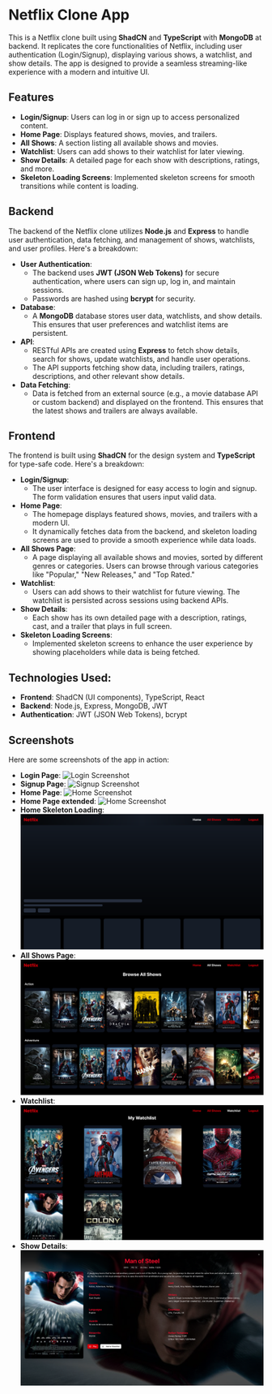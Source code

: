 # Netflix Clone App

This is a Netflix clone built using **ShadCN** and **TypeScript** with **MongoDB** at backend. It replicates the core functionalities of Netflix, including user authentication (Login/Signup), displaying various shows, a watchlist, and show details. The app is designed to provide a seamless streaming-like experience with a modern and intuitive UI.

## Features

- **Login/Signup**: Users can log in or sign up to access personalized content.
- **Home Page**: Displays featured shows, movies, and trailers.
- **All Shows**: A section listing all available shows and movies.
- **Watchlist**: Users can add shows to their watchlist for later viewing.
- **Show Details**: A detailed page for each show with descriptions, ratings, and more.
- **Skeleton Loading Screens**: Implemented skeleton screens for smooth transitions while content is loading.

## Backend

The backend of the Netflix clone utilizes **Node.js** and **Express** to handle user authentication, data fetching, and management of shows, watchlists, and user profiles. Here's a breakdown:

- **User Authentication**: 
  - The backend uses **JWT (JSON Web Tokens)** for secure authentication, where users can sign up, log in, and maintain sessions.
  - Passwords are hashed using **bcrypt** for security.
- **Database**: 
  - A **MongoDB** database stores user data, watchlists, and show details. This ensures that user preferences and watchlist items are persistent.
- **API**: 
  - RESTful APIs are created using **Express** to fetch show details, search for shows, update watchlists, and handle user operations.
  - The API supports fetching show data, including trailers, ratings, descriptions, and other relevant show details.
- **Data Fetching**: 
  - Data is fetched from an external source (e.g., a movie database API or custom backend) and displayed on the frontend. This ensures that the latest shows and trailers are always available.

## Frontend

The frontend is built using **ShadCN** for the design system and **TypeScript** for type-safe code. Here's a breakdown:

- **Login/Signup**: 
  - The user interface is designed for easy access to login and signup. The form validation ensures that users input valid data.
- **Home Page**: 
  - The homepage displays featured shows, movies, and trailers with a modern UI. 
  - It dynamically fetches data from the backend, and skeleton loading screens are used to provide a smooth experience while data loads.
- **All Shows Page**: 
  - A page displaying all available shows and movies, sorted by different genres or categories. Users can browse through various categories like "Popular," "New Releases," and "Top Rated."
- **Watchlist**: 
  - Users can add shows to their watchlist for future viewing. The watchlist is persisted across sessions using backend APIs.
- **Show Details**: 
  - Each show has its own detailed page with a description, ratings, cast, and a trailer that plays in full screen.
- **Skeleton Loading Screens**: 
  - Implemented skeleton screens to enhance the user experience by showing placeholders while data is being fetched.

## Technologies Used:

- **Frontend**: ShadCN (UI components), TypeScript, React
- **Backend**: Node.js, Express, MongoDB, JWT
- **Authentication**: JWT (JSON Web Tokens), bcrypt


## Screenshots

Here are some screenshots of the app in action:

- **Login Page**: ![Login Screenshot](https://github.com/Swapnaroop2001/Netflix-Clone/blob/main/frontend/src/assets/login.png)
- **Signup Page**: ![Signup Screenshot](https://github.com/Swapnaroop2001/Netflix-Clone/blob/main/frontend/src/assets/signup.png)
- **Home Page**: ![Home Screenshot](https://github.com/Swapnaroop2001/Netflix-Clone/blob/main/frontend/src/assets/home.png)
- **Home Page extended**: ![Home Screenshot](https://github.com/Swapnaroop2001/Netflix-Clone/blob/main/frontend/src/assets/home2.png)
- **Home Skeleton Loading**: ![Home Skeleton Screenshot](https://github.com/Swapnaroop2001/Netflix-Clone/blob/main/frontend/src/assets/Homeskeleton.png)
- **All Shows Page**: ![All Shows Screenshot](https://github.com/Swapnaroop2001/Netflix-Clone/blob/main/frontend/src/assets/allshows.png)
- **Watchlist**: ![Watchlist Screenshot](https://github.com/Swapnaroop2001/Netflix-Clone/blob/main/frontend/src/assets/watchlist.png)
- **Show Details**: ![Show Details Screenshot](https://github.com/Swapnaroop2001/Netflix-Clone/blob/main/frontend/src/assets/showDetails.png)


